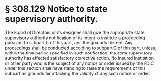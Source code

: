 # § 308.129   Notice to state supervisory authority.

The Board of Directors or its designee shall give the appropriate state supervisory authority notification of its intent to institute a proceeding pursuant to subpart G of this part, and the grounds thereof. Any proceedings shall be conducted according to subpart G of this part, unless, within the time period specified in such notification, the state supervisory authority has effected satisfactory corrective action. No insured institution or other party who is the subject of any notice or order issued by the FDIC under this section shall have standing to raise the requirements of this subpart as grounds for attacking the validity of any such notice or order. 




